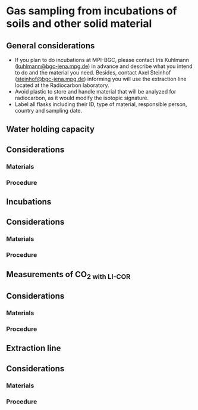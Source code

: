 # Gas sampling from incubations of soils and other solid material

## General considerations
- If you plan to do incubations at MPI-BGC, please contact Iris Kuhlmann (kuhlmann@bgc-jena.mpg.de) in advance and describe what you intend to do and the material you need. Besides, contact Axel Steinhof (steinhof@bgc-jena.mpg.de) informing you will use the extraction line located at the Radiocarbon laboratory.
- Avoid plastic to store and handle material that will be analyzed for radiocarbon, as it would modify the isotopic signature.
- Label all flasks including their ID, type of material, responsible person, country and sampling date.
 
## Water holding capacity
## Considerations

### Materials


### Procedure

## Incubations

## Considerations

### Materials


### Procedure




## Measurements of CO<sub>2 with LI-COR
## Considerations

### Materials


### Procedure

## Extraction line

## Considerations

### Materials


### Procedure

